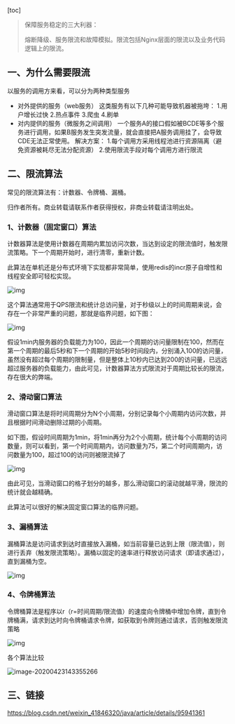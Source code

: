 

[toc]



>   保障服务稳定的三大利器：
>
>   熔断降级、服务限流和故障模拟。限流包括Nginx层面的限流以及业务代码逻辑上的限流。



## 一、为什么需要限流

以服务的调用方来看，可以分为两种类型服务

-   对外提供的服务（web服务）
     这类服务有以下几种可能导致机器被拖垮：
     1.用户增长过快
     2.热点事件
     3.爬虫
     4.刷单
-   对内提供的服务（微服务之间调用）
     一个服务A的接口假如被BCDE等多个服务进行调用，如果B服务发生突发流量，就会直接把A服务调用挂了，会导致CDE无法正常使用。
     解决方案：
     1.每个调用方采用线程池进行资源隔离（避免资源被耗尽无法分配资源）
     2.使用限流手段对每个调用方进行限流



## 二、限流算法

常见的限流算法有：计数器、令牌桶、漏桶。

归作者所有。商业转载请联系作者获得授权，非商业转载请注明出处。



### 1、计数器（固定窗口）算法

计数器算法是使用计数器在周期内累加访问次数，当达到设定的限流值时，触发限流策略。下一个周期开始时，进行清零，重新计数。

此算法在单机还是分布式环境下实现都非常简单，使用redis的incr原子自增性和线程安全即可轻松实现。

 ![img](https://gitee.com/HKbxOIC/imgs/raw/master/PhDocs/ratelimit/fixed-window.png)

 


这个算法通常用于QPS限流和统计总访问量，对于秒级以上的时间周期来说，会存在一个非常严重的问题，那就是临界问题，如下图：

![img](https://gitee.com/HKbxOIC/imgs/raw/master/PhDocs/ratelimit/fixed-window-optimized.png)

假设1min内服务器的负载能力为100，因此一个周期的访问量限制在100，然而在第一个周期的最后5秒和下一个周期的开始5秒时间段内，分别涌入100的访问量，虽然没有超过每个周期的限制量，但是整体上10秒内已达到200的访问量，已远远超过服务器的负载能力，由此可见，计数器算法方式限流对于周期比较长的限流，存在很大的弊端。



### 2、滑动窗口算法

滑动窗口算法是将时间周期分为N个小周期，分别记录每个小周期内访问次数，并且根据时间滑动删除过期的小周期。

如下图，假设时间周期为1min，将1min再分为2个小周期，统计每个小周期的访问数量，则可以看到，第一个时间周期内，访问数量为75，第二个时间周期内，访问数量为100，超过100的访问则被限流掉了   

 ![img](https://gitee.com/HKbxOIC/imgs/raw/master/PhDocs/ratelimit/sliding-window.png)



由此可见，当滑动窗口的格子划分的越多，那么滑动窗口的滚动就越平滑，限流的统计就会越精确。

此算法可以很好的解决固定窗口算法的临界问题。



### 3、漏桶算法

漏桶算法是访问请求到达时直接放入漏桶，如当前容量已达到上限（限流值），则进行丢弃（触发限流策略）。漏桶以固定的速率进行释放访问请求（即请求通过），直到漏桶为空。

<img src="https://gitee.com/HKbxOIC/imgs/raw/master/PhDocs/ratelimit/leakey-buket.png" alt="img"  />



### 4、令牌桶算法

令牌桶算法是程序以r（r=时间周期/限流值）的速度向令牌桶中增加令牌，直到令牌桶满，请求到达时向令牌桶请求令牌，如获取到令牌则通过请求，否则触发限流策略

![img](https://gitee.com/HKbxOIC/imgs/raw/master/PhDocs/ratelimit/token-buket.png)

 

各个算法比较

![image-20200423143355266](https://gitee.com/HKbxOIC/imgs/raw/master/PhDocs/ratelimit/ratelimit_algorithm_compare.png)



## 三、链接

https://blog.csdn.net/weixin_41846320/java/article/details/95941361